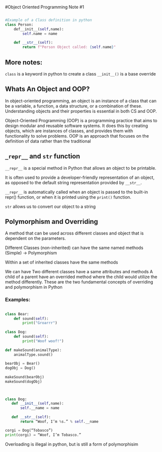 #Object Oriented Programming Note #1

```python

#Example of a Class definition in python
class Person: 
    def__init__(self,name):
        self.name = name
    
    def __str__(self):
        return f"Person Object called: {self.name}"

```
## More notes: 
```class``` is a keyword in python to create a class
```__init__()``` is a base override

## Whats An Object and OOP?

In object-oriented programming, an object is an instance of a class that can be a variable, a function, a data structure, or a combination of these. Understanding objects and their properties is essential in both CS and OOP.

Object-Oriented Programming (OOP) is a programming practice that aims to design modular and reusable software systems. It does this by creating objects, which are instances of classes, and provides them with functionality to solve problems. OOP is an approach that focuses on the definition of data rather than the traditional 

## ```_repr__``` and ```str``` function

```__repr__``` is a special method in Python that allows an object to be printable. 

It is often used to provide a developer-friendly representation of an object, as opposed to the default string representation provided by ```__str__```.

```__repr__``` is automatically called when an object is passed to the built-in repr() function, or when it is printed using the ```print()``` function.

```str``` allows us to convert our object to a string 

## Polymorphism and Overriding  

A method that can be used across different classes and object that is dependent on the parameters.

Different Classes (non-inherited) can have the same named methods (Simple) → Polymorphism

Within a set of inherited classes have the same methods

We can have Two different classes have a same attributes and methods
A child of a parent have an overrided method where the child would utilize the method differently.
These are the two fundamental concepts of overriding and polymorphism in Python

### Examples:

```python

class Bear:
    def sound(self):
        print("Groarrr")
 
class Dog:
    def sound(self):
        print("Woof woof!")
 
def makeSound(animalType):
    animalType.sound()
    
bearObj = Bear()
dogObj = Dog()
 
makeSound(bearObj)
makeSound(dogObj)
   
   ```
   
 ```python
 
 class Dog:
	def __init__(self,name):
		self.__name = name
	
	def __str__(self):
		return “Woof, I’m %s.” % self.__name

corgi = Dog(“Tobasco”)
print(corgi) → “Woof, I’m Tobasco.”

```
 Overloading is illegal in python, but is still a form of polymorphisim
 




    
